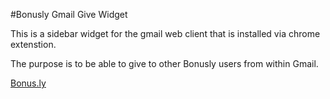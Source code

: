 #Bonusly Gmail Give Widget

This is a sidebar widget for the gmail web client that is installed via chrome extenstion.

The purpose is to be able to give to other Bonusly users from within Gmail.

[Bonus.ly](https://bonus.ly)
